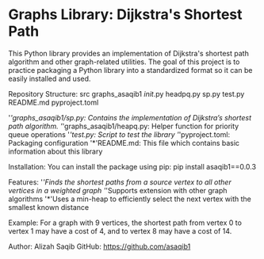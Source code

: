 # Graphs Library: Dijkstra's Shortest Path
This Python library provides an implementation of Dijkstra's shortest path algorithm and other graph-related utilities. The goal of this project is to practice packaging a Python library into a 
standardized format so it can be easily installed and used.

Repository Structure: 
src 
    graphs_asaqib1
        _init_.py
        headpq.py
        sp.py
    test.py
    README.md
    pyproject.toml

'*'graphs_asaqib1/sp.py: Contains the implementation of Dijkstra’s shortest path algorithm. 
'*'graphs_asaqib1/heapq.py: Helper function for priority queue operations
'*'test.py: Script to test the library
'*'pyproject.toml: Packaging configuration
'*'README.md: This file which contains basic information about this library

Installation: 
You can install the package using pip: 
pip install asaqib1==0.0.3

Features: 
'*'Finds the shortest paths from a source vertex to all other vertices in a weighted graph
'*'Supports extension with other graph algorithms
'*'Uses a min-heap to efficiently select the next vertex with the smallest known distance

Example: 
For a graph with 9 vertices, the shortest path from vertex 0 to vertex 1 may have a cost of 4, and to vertex 8 may have a cost of 14.

Author: Alizah Saqib
GitHub: https://github.com/asaqib1
